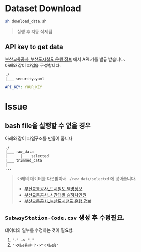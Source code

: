 # Dataset Download
```bash
sh download_data.sh
```
> 실행 후 자동 삭제됨.

## API key to get data
[부산교통공사_부산도시철도 운행 정보](https://www.data.go.kr/tcs/dss/selectApiDataDetailView.do?publicDataPk=15001019) 에서 API 키를 발급 받습니다.\
아래와 같이 파일을 구성합니다.
```
./
|___ security.yaml
```
```yaml
API_KEY: YOUR_KEY
```


# Issue
## bash file을 실행할 수 없을 경우
아래와 같이 파일구조를 만들어 줍니다
```
./
|___ raw_data
|      |___ selected
|___ trimmed_data
|
...

```
> 아래의 데이터를 다운받아서 `./raw_data/selected` 에 넣어줍니다.
> - [부산교통공사_도시철도 역명정보](https://www.data.go.kr/data/3077187/fileData.do)
> - [부산교통공사_시간대별 승하차인원](https://www.data.go.kr/data/3057229/fileData.do)
> - [부산교통공사_부산도시철도 운행 정보](https://www.data.go.kr/data/15082980/fileData.do)

## `SubwayStation-Code.csv` 생성 후 수정필요.
데이터의 일부를 수정하는 것이 필요함.
1. `"·" -> "."` 
2. `"국제금융센터"->"국제금융"`
